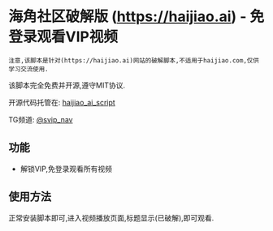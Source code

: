 # 海角社区破解版 (https://haijiao.ai) - 免登录观看VIP视频

`注意,该脚本是针对(https://haijiao.ai)网站的破解脚本,不适用于haijiao.com,仅供学习交流使用.`

该脚本完全免费并开源,遵守MIT协议.

开源代码托管在: [haijiao_ai_script](https://github.com/sex2048/haijiao_ai_script)

TG频道: [@svip_nav](https://github.com/sex2048/haijiao_ai_script)


## 功能

- 解锁VIP,免登录观看所有视频

## 使用方法

正常安装脚本即可,进入视频播放页面,标题显示(已破解),即可观看.

